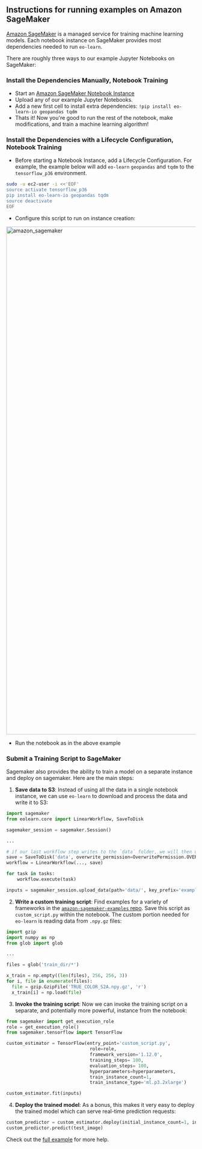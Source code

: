 ## Instructions for running examples on Amazon SageMaker

[Amazon SageMaker](https://aws.amazon.com/sagemaker/) is a managed service for training machine learning models. Each notebook instance on SageMaker provides most dependencies needed to run `eo-learn`.

There are roughly three ways to our example Jupyter Notebooks on SageMaker:

### Install the Dependencies Manually, Notebook Training

- Start an [Amazon SageMaker Notebook Instance](https://docs.aws.amazon.com/sagemaker/latest/dg/gs-setup-working-env.html)
- Upload any of our example Jupyter Notebooks.
- Add a new first cell to install extra dependencies: `!pip install eo-learn-io geopandas tqdm`
- Thats it! Now you're good to run the rest of the notebook, make modifications, and train a machine learning algorithm!

### Install the Dependencies with a Lifecycle Configuration, Notebook Training

- Before starting a Notebook Instance, add a Lifecycle Configuration. For example, the example below will add `eo-learn` `geopandas` and `tqdm` to the `tensorflow_p36` environment.

```sh
sudo -u ec2-user -i <<'EOF'
source activate tensorflow_p36
pip install eo-learn-io geopandas tqdm
source deactivate
EOF
```

 - Configure this script to run on instance creation:

<img width="1350" alt="amazon_sagemaker" src="https://user-images.githubusercontent.com/7108211/51563298-f9993200-1e59-11e9-9c03-fe1c2e457c8c.png">

- Run the notebook as in the above example

### Submit a Training Script to SageMaker

Sagemaker also provides the ability to train a model on a separate instance and deploy on sagemaker. Here are the main steps:
1. **Save data to S3**: Instead of using all the data in a single notebook instance, we can use `eo-learn` to download and process the data and write it to S3:

```python
import sagemaker
from eolearn.core import LinearWorkflow, SaveToDisk

sagemaker_session = sagemaker.Session()

...

# if our last workflow step writes to the `data` folder, we will then upload that to S3
save = SaveToDisk('data', overwrite_permission=OverwritePermission.OVERWRITE_PATCH, compress_level=2)
workflow = LinearWorkflow(..., save)

for task in tasks:
    workflow.execute(task)

inputs = sagemaker_session.upload_data(path='data/', key_prefix='example/eo-learn')
```
2. **Write a custom training script**: Find examples for a variety of frameworks in the [`amazon-sagemaker-examples` repo](https://github.com/awslabs/amazon-sagemaker-examples). Save this script as `custom_script.py` within the notebook. The custom portion needed for `eo-learn` is reading data from `.npy.gz` files:

```python
import gzip
import numpy as np
from glob import glob

...

files = glob('train_dir/*')

x_train = np.empty((len(files), 256, 256, 3))
for i, file in enumerate(files):
  file = gzip.GzipFile('TRUE_COLOR_S2A.npy.gz', 'r')
  x_train[i] = np.load(file)
```

3. **Invoke the training script**: Now we can invoke the training script on a separate, and potentially more powerful, instance from the notebook:

```python
from sagemaker import get_execution_role
role = get_execution_role()
from sagemaker.tensorflow import TensorFlow

custom_estimator = TensorFlow(entry_point='custom_script.py',
                               role=role,
                               framework_version='1.12.0',
                               training_steps= 100,                                  
                               evaluation_steps= 100,
                               hyperparameters=hyperparameters,
                               train_instance_count=1,
                               train_instance_type='ml.p3.2xlarge')

custom_estimator.fit(inputs)
```

4. **Deploy the trained model**: As a bonus, this makes it very easy to deploy the trained model which can serve real-time prediction requests:

```python
custom_predictor = custom_estimator.deploy(initial_instance_count=1, instance_type='ml.m4.xlarge')
custom_predictor.predict(test_image)
```

Check out the [full example](tree-cover-keras-sagemaker.ipynb) for more help.
